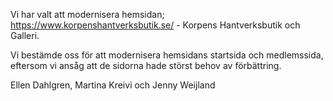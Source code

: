 Vi har valt att modernisera hemsidan; https://www.korpenshantverksbutik.se/ - Korpens Hantverksbutik och Galleri.

Vi bestämde oss för att modernisera hemsidans startsida och medlemssida, eftersom vi ansåg att de sidorna hade störst behov av förbättring.

Ellen Dahlgren, Martina Kreivi och Jenny Weijland
